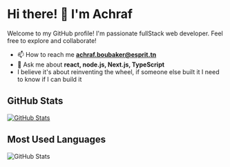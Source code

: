 # Hi there! 👋 I'm Achraf

Welcome to my GitHub profile! I'm passionate fullStack web developer. Feel free to explore and collaborate!


- 📫 How to reach me **achraf.boubaker@esprit.tn**
- 💬 Ask me about **react, node.js, Next.js, TypeScript**
- I believe it's about reinventing the wheel, if someone else built it I need to know if I can build it 

## GitHub Stats

[![GitHub Stats](https://github-readme-stats.vercel.app/api?username=stastix&show_icons=true&theme=radical)](https://github.com/anuraghazra/github-readme-stats)

## Most Used Languages

![GitHub Stats](https://github-readme-stats.vercel.app/api?username=stastix&show_icons=true&theme=tokyonight&rank_icon=github)



